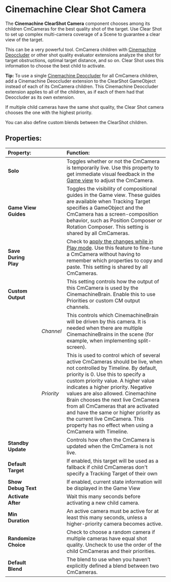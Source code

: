 # Cinemachine Clear Shot Camera

The __Cinemachine ClearShot Camera__ component chooses among its children CmCameras for the best quality shot of the target. Use Clear Shot to set up complex multi-camera coverage of a Scene to guarantee a clear view of the target.

This can be a very powerful tool. CmCamera children with [Cinemachine Deoccluder](CinemachineDeoccluder.md) or other shot quality evaluator extensions analyze the shot for target obstructions, optimal target distance, and so on. Clear Shot uses this information to choose the best child to activate.

**Tip:** To use a single [Cinemachine Deoccluder](CinemachineDeoccluder.md) for all CmCamera children, add a Cinemachine Deoccluder extension to the ClearShot GameObject instead of each of its CmCamera children. This Cinemachine Deoccluder extension applies to all of the children, as if each of them had that Deoccluder as its own extension.

If multiple child cameras have the same shot quality, the Clear Shot camera chooses the one with the highest priority.

You can also define custom blends between the ClearShot children.

## Properties:

| **Property:** || **Function:** |
|:---|:---|:---|
| __Solo__ || Toggles whether or not the CmCamera is temporarily live. Use this property to get immediate visual feedback in the [Game view](https://docs.unity3d.com/Manual/GameView.html) to adjust the CmCamera. |
| __Game View Guides__ || Toggles the visibility of compositional guides in the Game view. These guides are available when Tracking Target specifies a GameObject and the CmCamera has a screen-composition behavior, such as Position Composer or Rotation Composer. This setting is shared by all CmCameras. |
| __Save During Play__ || Check to [apply the changes while in Play mode](CinemachineSavingDuringPlay.md).  Use this feature to fine-tune a CmCamera without having to remember which properties to copy and paste. This setting is shared by all CmCameras. |
| __Custom Output__ || This setting controls how the output of this CmCamera is used by the CinemachineBrain.  Enable this to use Priorities or custom CM output channels. |
|| _Channel_ | This controls which CinemachineBrain will be driven by this camera.  It is needed when there are multiple CinemachineBrains in the scene (for example, when implementing split-screen). |
|| _Priority_ | This is used to control which of several active CmCameras should be live, when not controlled by Timeline. By default, priority is 0.  Use this to specify a custom priority value. A higher value indicates a higher priority. Negative values are also allowed. Cinemachine Brain chooses the next live CmCamera from all CmCameras that are activated and have the same or higher priority as the current live CmCamera. This property has no effect when using a CmCamera with Timeline. 
| __Standby Update__ || Controls how often the CmCamera is updated when the CmCamera is not live. |
| __Default Target__ || If enabled, this target will be used as a fallback if child CmCameras don't specify a Tracking Target of their own |
| __Show Debug Text__ || If enabled, current state information will be displayed in the Game View |
| __Activate After__ || Wait this many seconds before activating a new child camera. |
| __Min Duration__ || An active camera must be active for at least this many seconds, unless a higher-priority camera becomes active. |
| __Randomize Choice__ || Check to choose a random camera if multiple cameras have equal shot quality. Uncheck to use the order of the child CmCameras and their priorities. |
| __Default Blend__ || The blend to use when you haven’t explicitly defined a blend between two CmCameras. |


